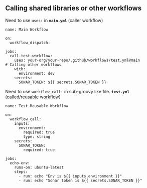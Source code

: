 ## Calling shared libraries or other workflows

Need to use `uses:` in **`main.yml`** (caller workflow)
```
name: Main Workflow

on:
  workflow_dispatch:

jobs:
  call-test-workflow:
    uses: your-org/your-repo/.github/workflows/test.yml@main                # Calling other workflows
    with:
      environment: dev
    secrets:
      SONAR_TOKEN: ${{ secrets.SONAR_TOKEN }}
```
Need to use `workflow_call:` in sub-groovy like file. **`test.yml`** (called/reusable workflow)
```
name: Test Reusable Workflow

on:
  workflow_call:
    inputs:
      environment:
        required: true
        type: string
    secrets:
      SONAR_TOKEN:
        required: true

jobs:
  echo-env:
    runs-on: ubuntu-latest
    steps:
      - run: echo "Env is ${{ inputs.environment }}"
      - run: echo "Sonar token is ${{ secrets.SONAR_TOKEN }}"
```
